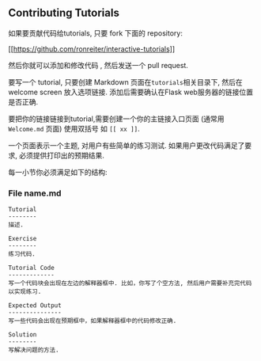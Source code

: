 ﻿Contributing Tutorials
----------------------

如果要贡献代码给tutorials, 只要 fork 下面的 repository:

[[https://github.com/ronreiter/interactive-tutorials]]

然后你就可以添加和修改代码 , 然后发送一个 pull request.

要写一个 tutorial, 只要创建 Markdown 页面在`tutorials`相关目录下, 然后在 welcome screen 放入选项链接. 添加后需要确认在Flask web服务器的链接位置是否正确.

要把你的链接链接到tutorial,需要创建一个你的主链接入口页面 (通常用 `Welcome.md` 页面) 使用双括号 如 `[[ xx ]]`.

一个页面表示一个主题, 对用户有些简单的练习测试. 如果用户更改代码满足了要求, 必须提供打印出的预期结果.

每一小节你必须满足如下的结构:

### File name.md

    Tutorial
    --------
    描述.

    Exercise
    --------
    练习代码.

    Tutorial Code
    -------------
    写一个代码块会出现在左边的解释器框中. 比如，你写了个空方法, 然后用户需要补充完代码以实现练习.

    Expected Output
    ---------------
    写一些代码会出现在预期框中，如果解释器框中的代码修改正确.

    Solution
    --------
    写解决问题的方法.
